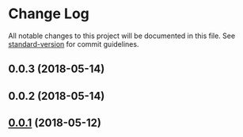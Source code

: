# Change Log

All notable changes to this project will be documented in this file. See [standard-version](https://github.com/conventional-changelog/standard-version) for commit guidelines.

<a name="0.0.3"></a>
## 0.0.3 (2018-05-14)



<a name="0.0.2"></a>
## 0.0.2 (2018-05-14)



<a name="0.0.1"></a>
## [0.0.1](https://github.com/ezypeeze/nuxt-neo/releases/tag/v0.0.1) (2018-05-12)